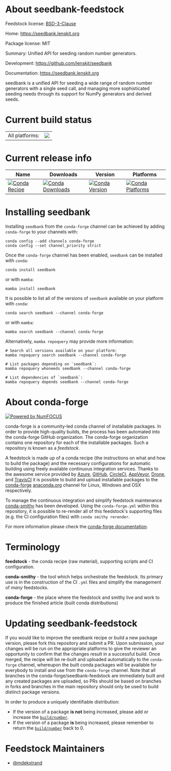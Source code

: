 About seedbank-feedstock
========================

Feedstock license: [BSD-3-Clause](https://github.com/conda-forge/seedbank-feedstock/blob/main/LICENSE.txt)

Home: https://seedbank.lenskit.org

Package license: MIT

Summary: Unified API for seeding random number generators.

Development: https://github.com/lenskit/seedbank

Documentation: https://seedbank.lenskit.org

seedbank is a unified API for seeding a wide range of random number generators
with a single seed call, and managing more sophisticated seeding needs through
its support for NumPy generators and derived seeds.


Current build status
====================


<table><tr><td>All platforms:</td>
    <td>
      <a href="https://dev.azure.com/conda-forge/feedstock-builds/_build/latest?definitionId=13102&branchName=main">
        <img src="https://dev.azure.com/conda-forge/feedstock-builds/_apis/build/status/seedbank-feedstock?branchName=main">
      </a>
    </td>
  </tr>
</table>

Current release info
====================

| Name | Downloads | Version | Platforms |
| --- | --- | --- | --- |
| [![Conda Recipe](https://img.shields.io/badge/recipe-seedbank-green.svg)](https://anaconda.org/conda-forge/seedbank) | [![Conda Downloads](https://img.shields.io/conda/dn/conda-forge/seedbank.svg)](https://anaconda.org/conda-forge/seedbank) | [![Conda Version](https://img.shields.io/conda/vn/conda-forge/seedbank.svg)](https://anaconda.org/conda-forge/seedbank) | [![Conda Platforms](https://img.shields.io/conda/pn/conda-forge/seedbank.svg)](https://anaconda.org/conda-forge/seedbank) |

Installing seedbank
===================

Installing `seedbank` from the `conda-forge` channel can be achieved by adding `conda-forge` to your channels with:

```
conda config --add channels conda-forge
conda config --set channel_priority strict
```

Once the `conda-forge` channel has been enabled, `seedbank` can be installed with `conda`:

```
conda install seedbank
```

or with `mamba`:

```
mamba install seedbank
```

It is possible to list all of the versions of `seedbank` available on your platform with `conda`:

```
conda search seedbank --channel conda-forge
```

or with `mamba`:

```
mamba search seedbank --channel conda-forge
```

Alternatively, `mamba repoquery` may provide more information:

```
# Search all versions available on your platform:
mamba repoquery search seedbank --channel conda-forge

# List packages depending on `seedbank`:
mamba repoquery whoneeds seedbank --channel conda-forge

# List dependencies of `seedbank`:
mamba repoquery depends seedbank --channel conda-forge
```


About conda-forge
=================

[![Powered by
NumFOCUS](https://img.shields.io/badge/powered%20by-NumFOCUS-orange.svg?style=flat&colorA=E1523D&colorB=007D8A)](https://numfocus.org)

conda-forge is a community-led conda channel of installable packages.
In order to provide high-quality builds, the process has been automated into the
conda-forge GitHub organization. The conda-forge organization contains one repository
for each of the installable packages. Such a repository is known as a *feedstock*.

A feedstock is made up of a conda recipe (the instructions on what and how to build
the package) and the necessary configurations for automatic building using freely
available continuous integration services. Thanks to the awesome service provided by
[Azure](https://azure.microsoft.com/en-us/services/devops/), [GitHub](https://github.com/),
[CircleCI](https://circleci.com/), [AppVeyor](https://www.appveyor.com/),
[Drone](https://cloud.drone.io/welcome), and [TravisCI](https://travis-ci.com/)
it is possible to build and upload installable packages to the
[conda-forge](https://anaconda.org/conda-forge) [anaconda.org](https://anaconda.org/)
channel for Linux, Windows and OSX respectively.

To manage the continuous integration and simplify feedstock maintenance
[conda-smithy](https://github.com/conda-forge/conda-smithy) has been developed.
Using the ``conda-forge.yml`` within this repository, it is possible to re-render all of
this feedstock's supporting files (e.g. the CI configuration files) with ``conda smithy rerender``.

For more information please check the [conda-forge documentation](https://conda-forge.org/docs/).

Terminology
===========

**feedstock** - the conda recipe (raw material), supporting scripts and CI configuration.

**conda-smithy** - the tool which helps orchestrate the feedstock.
                   Its primary use is in the construction of the CI ``.yml`` files
                   and simplify the management of *many* feedstocks.

**conda-forge** - the place where the feedstock and smithy live and work to
                  produce the finished article (built conda distributions)


Updating seedbank-feedstock
===========================

If you would like to improve the seedbank recipe or build a new
package version, please fork this repository and submit a PR. Upon submission,
your changes will be run on the appropriate platforms to give the reviewer an
opportunity to confirm that the changes result in a successful build. Once
merged, the recipe will be re-built and uploaded automatically to the
`conda-forge` channel, whereupon the built conda packages will be available for
everybody to install and use from the `conda-forge` channel.
Note that all branches in the conda-forge/seedbank-feedstock are
immediately built and any created packages are uploaded, so PRs should be based
on branches in forks and branches in the main repository should only be used to
build distinct package versions.

In order to produce a uniquely identifiable distribution:
 * If the version of a package **is not** being increased, please add or increase
   the [``build/number``](https://docs.conda.io/projects/conda-build/en/latest/resources/define-metadata.html#build-number-and-string).
 * If the version of a package **is** being increased, please remember to return
   the [``build/number``](https://docs.conda.io/projects/conda-build/en/latest/resources/define-metadata.html#build-number-and-string)
   back to 0.

Feedstock Maintainers
=====================

* [@mdekstrand](https://github.com/mdekstrand/)

